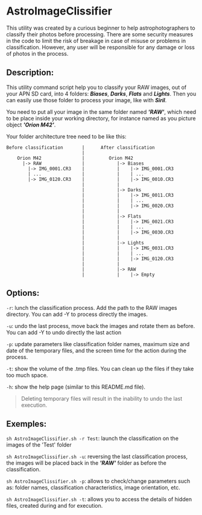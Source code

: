 
# AstroImageClissifier

This utility was created by a curious beginner to help astrophotographers to
classify their photos before processing.
There are some security measures in the code to limit the risk of breakage in
case of misuse or problems in classification. However, any user will be
responsible for any damage or loss of photos in the process.

## Description:

This utility command script help you to classify your RAW images, out
of your APN SD card, into 4 folders: ***Biases***, ***Darks***, ***Flats*** and
***Lights***. Then you can easily use those folder to process your image, like
with ***Siril***.

You need to put all your image in the same folder named ***'RAW'***, which
need to be place inside your working directory, for instance named as
you picture object ***'Orion M42'***.
 
Your folder architecture tree need to be like this:

```
Before classification       |      After classification
                            |
    Orion M42               |         Orion M42
      |-> RAW               |            |-> Biases
        |-> IMG_0001.CR3    |            |    |-> IMG_0001.CR3
        | ...               |            |    | ...
        |-> IMG_0120.CR3    |            |    |-> IMG_0010.CR3
                            |            |
                            |            |-> Darks
                            |            |    |-> IMG_0011.CR3
                            |            |    | ...
                            |            |    |-> IMG_0020.CR3
                            |            |
                            |            |-> Flats
                            |            |    |-> IMG_0021.CR3
                            |            |    | ...
                            |            |    |-> IMG_0030.CR3
                            |            |
                            |            |-> Lights
                            |            |    |-> IMG_0031.CR3
                            |            |    | ...
                            |            |    |-> IMG_0120.CR3
                            |            |
                            |            |-> RAW
                            |            |    |-> Empty
```

## Options:

`-r`: lunch the classification process. Add the path to the RAW images directory.
You can add -Y to process directly the images.

`-u`: undo the last process, move back the images and rotate them as before.
You can add -Y to undo directly the last action

`-p`: update parameters like classification folder names, maximum size and date
of the temporary files, and the screen time for the action during the process.

`-t`: show the volume of the .tmp files. You can clean up the files if they take
too much space.

`-h`: show the help page (similar to this README.md file).

>Deleting temporary files will result in the inability to undo the last execution.
 
## Exemples:

`sh AstroImageClissifier.sh -r Test`: launch the classification on the images of
the 'Test' folder

`sh AstroImageClissifier.sh -u`: reversing the last classification process, the
images will be placed back in the ***'RAW'*** folder as before the classification.

`sh AstroImageClissifier.sh -p`: allows to check/change parameters such as:
folder names, classification characteristics, image orientation, etc.

`sh AstroImageClissifier.sh -t`: allows you to access the details of hidden
files, created during and for execution.
